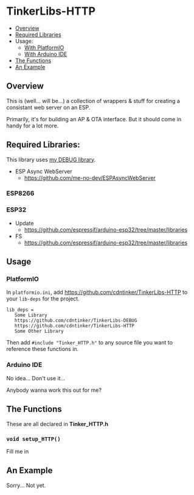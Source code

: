 # TinkerLibs-HTTP

- [Overview](#overview)
- [Required Libraries](#required-libraries)
- Usage:
  - [With PlatformIO](#platformio)
  - [With Arduino IDE](#arduino-ide)
- [The Functions](#the-functions)
- [An Example](#an-example)

## Overview
This is (well... will be...) a collection of wrappers & stuff for creating a consistant web server on an ESP.

Primarily, it's for building an AP & OTA interface.  But it should come in handy for a lot more.

## Required Libraries:

This library uses [my DEBUG library](https://github.com/cdntinker/TinkerLibs-DEBUG).

* ESP Async WebServer
    * https://github.com/me-no-dev/ESPAsyncWebServer

### ESP8266

### ESP32

* Update
    * https://github.com/espressif/arduino-esp32/tree/master/libraries
* FS
    * https://github.com/espressif/arduino-esp32/tree/master/libraries

## Usage

### PlatformIO

In `platformio.ini`, add https://github.com/cdntinker/TinkerLibs-HTTP to your `lib-deps` for the project.

```
lib_deps =
   Some Library
   https://github.com/cdntinker/TinkerLibs-DEBUG
   https://github.com/cdntinker/TinkerLibs-HTTP
   Some Other Library
```

Then add `#include "Tinker_HTTP.h"` to any source file you want to reference these functions in.

### Arduino IDE

No idea...  Don't use it...

Anybody wanna work this out for me?

## The Functions

These are all declared in **Tinker_HTTP.h**

### `void setup_HTTP()`
Fill me in

## An Example
Sorry...  Not yet.
